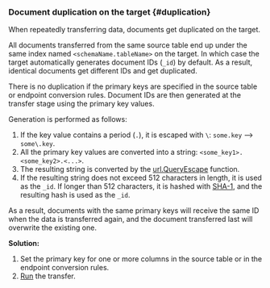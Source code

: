 ### Document duplication on the target {#duplication}

When repeatedly transferring data, documents get duplicated on the target.

All documents transferred from the same source table end up under the same index named `<schemaName.tableName>` on the target. In which case the target automatically generates document IDs (`_id`) by default. As a result, identical documents get different IDs and get duplicated.

There is no duplication if the primary keys are specified in the source table or endpoint conversion rules. Document IDs are then generated at the transfer stage using the primary key values.

Generation is performed as follows:

1. If the key value contains a period (`.`), it is escaped with `\`: `some.key` --> `some\.key`.
1. All the primary key values are converted into a string: `<some_key1>.<some_key2>.<...>`.
1. The resulting string is converted by the [url.QueryEscape](https://pkg.go.dev/net/url#QueryEscape) function.
1. If the resulting string does not exceed 512 characters in length, it is used as the `_id`. If longer than 512 characters, it is hashed with [SHA-1](https://datatracker.ietf.org/doc/html/rfc3174), and the resulting hash is used as the `_id`.

As a result, documents with the same primary keys will receive the same ID when the data is transferred again, and the document transferred last will overwrite the existing one.

**Solution:**

1. Set the primary key for one or more columns in the source table or in the endpoint conversion rules.
1. [Run](../../../../data-transfer/operations/transfer.md#activate) the transfer.